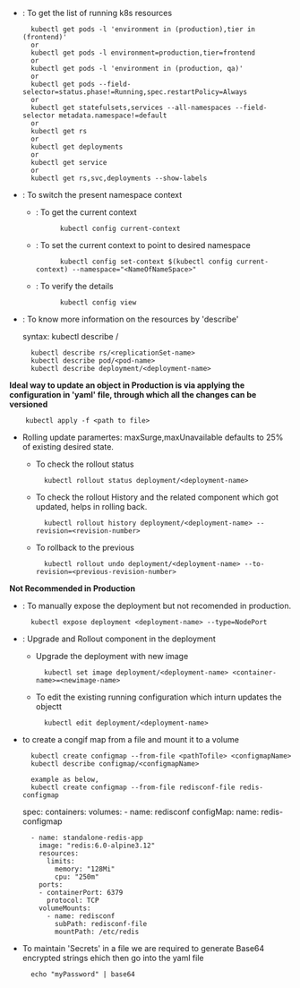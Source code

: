 - : To get the list of running k8s resources

        kubectl get pods -l 'environment in (production),tier in (frontend)'
        or
        kubectl get pods -l environment=production,tier=frontend
        or
        kubectl get pods -l 'environment in (production, qa)'
        or
        kubectl get pods --field-selector=status.phase!=Running,spec.restartPolicy=Always
        or
        kubectl get statefulsets,services --all-namespaces --field-selector metadata.namespace!=default
        or
        kubectl get rs
        or
        kubectl get deployments
        or
        kubectl get service
        or
        kubectl get rs,svc,deployments --show-labels

- : To switch the present namespace context
    - : To get the current context

                kubectl config current-context

    - : To set the current context to point to desired namespace

                kubectl config set-context $(kubectl config current-context) --namespace="<NameOfNameSpace>"

    - : To verify the details
        
                kubectl config view

- : To know more information on the resources by 'describe'

	syntax: kubectl describe <object-kind>/<object-name>
	
        kubectl describe rs/<replicationSet-name>
        kubectl describe pod/<pod-name>
        kubectl describe deployment/<deployment-name>

**Ideal way to update an object in Production is via applying the configuration in 'yaml' file, through which all the changes can be versioned**
   
 	  	kubectl apply -f <path to file>

- Rolling update paramertes: maxSurge,maxUnavailable defaults to 25% of existing desired state.

    - To check the rollout status

	        kubectl rollout status deployment/<deployment-name>

    - To check the rollout History and the related component which got updated, helps in rolling back.

	        kubectl rollout history deployment/<deployment-name> --revision=<revision-number>

    - To rollback to the previous

	        kubectl rollout undo deployment/<deployment-name> --to-revision=<previous-revision-number>


**Not Recommended in Production**

- : To manually expose the deployment but not recomended in production.

        kubectl expose deployment <deployment-name> --type=NodePort

- : Upgrade and Rollout component in the deployment

    - Upgrade the deployment with new image

	        kubectl set image deployment/<deployment-name> <container-name>=<newimage-name>

    - To edit the existing running configuration which inturn updates the objectt
    
    		kubectl edit deployment/<deployment-name>

- to create a congif map from a file and mount it to a volume

        kubectl create configmap --from-file <pathTofile> <configmapName>
        kubectl describe configmap/<configmapName>

        example as below,
        kubectl create configmap --from-file redisconf-file redis-configmap


    spec:
      containers:
      volumes:
        - name: redisconf
          configMap:
            name: redis-configmap
        

        - name: standalone-redis-app
          image: "redis:6.0-alpine3.12"
          resources:
            limits:
              memory: "128Mi"
              cpu: "250m"
          ports:
          - containerPort: 6379
            protocol: TCP
          volumeMounts:
            - name: redisconf
              subPath: redisconf-file
              mountPath: /etc/redis

        
- To maintain 'Secrets' in a file we are required to generate Base64 encrypted strings ehich then go into the yaml file

        echo "myPassword" | base64
        